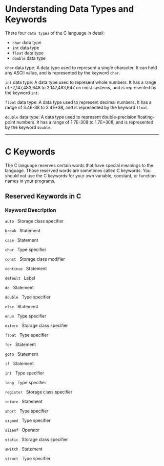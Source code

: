 #   Understanding Data Types and Keywords

There four `data types` of the C language in detail:

- `char` data type
- `int` data type
- `float` data type
- `double` data type 


`char` data type: A data type used to represent a single character. It can hold any ASCII value, and is represented by the keyword `char`.

`int` data type: A data type used to represent whole numbers. It has a range of -2,147,483,648 to 2,147,483,647 on most systems, and is represented by the keyword `int`. 

`float` data type: A data type used to represent decimal numbers. It has a range of 3.4E-38 to 3.4E+38, and is represented by the keyword `float`.

`double` data type: A data type used to represent double-precision floating-point numbers. It has a range of 1.7E-308 to 1.7E+308, and is represented by the keyword `double`.

---

#   C Keywords

The C language reserves certain words that have special meanings to the language. 
Those reserved words are sometimes called C keywords. 
You should not use the C keywords for your own variable, constant, or function names in your programs. 

##      Reserved Keywords in C

###  Keyword      Description 
`auto`       &#160;       Storage class specifier

`break`      &#160;     Statement              

`case`       &#160;     Statement              

`char`       &#160;     Type specifier

`const`      &#160;     Storage class modifier

`continue`   &#160;     Statement

`default`     &#160;    Label

`do`          &#160;    Statement

`double`      &#160;    Type specifier

`else`        &#160;    Statement

`enum`         &#160;   Type specifier

`extern`       &#160;   Storage class specifier

`float`       &#160;    Type specifier

`for`         &#160;    Statement

`goto`        &#160;    Statement

`if`          &#160;    Statement

`int`         &#160;    Type specifier

`long`        &#160;    Type specifier

`register`    &#160;    Storage class specifier

`return`      &#160;    Statement

`short`       &#160;    Type specifier

`signed`      &#160;    Type specifier

`sizeof`      &#160;    Operator

`static`       &#160;   Storage class specifier

`switch`       &#160;   Statement

`struct`       &#160;   Type specifier